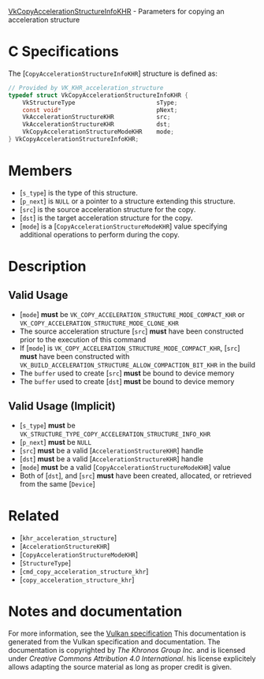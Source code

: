 [VkCopyAccelerationStructureInfoKHR](https://www.khronos.org/registry/vulkan/specs/1.3-extensions/man/html/VkCopyAccelerationStructureInfoKHR.html) - Parameters for copying an acceleration structure

# C Specifications
The [`CopyAccelerationStructureInfoKHR`] structure is defined as:
```c
// Provided by VK_KHR_acceleration_structure
typedef struct VkCopyAccelerationStructureInfoKHR {
    VkStructureType                       sType;
    const void*                           pNext;
    VkAccelerationStructureKHR            src;
    VkAccelerationStructureKHR            dst;
    VkCopyAccelerationStructureModeKHR    mode;
} VkCopyAccelerationStructureInfoKHR;
```

# Members
- [`s_type`] is the type of this structure.
- [`p_next`] is `NULL` or a pointer to a structure extending this structure.
- [`src`] is the source acceleration structure for the copy.
- [`dst`] is the target acceleration structure for the copy.
- [`mode`] is a [`CopyAccelerationStructureModeKHR`] value specifying additional operations to perform during the copy.

# Description
## Valid Usage
-  [`mode`] **must**  be `VK_COPY_ACCELERATION_STRUCTURE_MODE_COMPACT_KHR` or `VK_COPY_ACCELERATION_STRUCTURE_MODE_CLONE_KHR`
-    The source acceleration structure [`src`] **must**  have been constructed prior to the execution of this command
-    If [`mode`] is `VK_COPY_ACCELERATION_STRUCTURE_MODE_COMPACT_KHR`, [`src`] **must**  have been constructed with `VK_BUILD_ACCELERATION_STRUCTURE_ALLOW_COMPACTION_BIT_KHR` in the build
-    The `buffer` used to create [`src`] **must**  be bound to device memory
-    The `buffer` used to create [`dst`] **must**  be bound to device memory

## Valid Usage (Implicit)
-  [`s_type`] **must**  be `VK_STRUCTURE_TYPE_COPY_ACCELERATION_STRUCTURE_INFO_KHR`
-  [`p_next`] **must**  be `NULL`
-  [`src`] **must**  be a valid [`AccelerationStructureKHR`] handle
-  [`dst`] **must**  be a valid [`AccelerationStructureKHR`] handle
-  [`mode`] **must**  be a valid [`CopyAccelerationStructureModeKHR`] value
-    Both of [`dst`], and [`src`] **must**  have been created, allocated, or retrieved from the same [`Device`]

# Related
- [`khr_acceleration_structure`]
- [`AccelerationStructureKHR`]
- [`CopyAccelerationStructureModeKHR`]
- [`StructureType`]
- [`cmd_copy_acceleration_structure_khr`]
- [`copy_acceleration_structure_khr`]

# Notes and documentation
For more information, see the [Vulkan specification](https://www.khronos.org/registry/vulkan/specs/1.3-extensions/html/vkspec.html)
This documentation is generated from the Vulkan specification and documentation.
The documentation is copyrighted by *The Khronos Group Inc.* and is licensed under *Creative Commons Attribution 4.0 International*.
his license explicitely allows adapting the source material as long as proper credit is given.
        